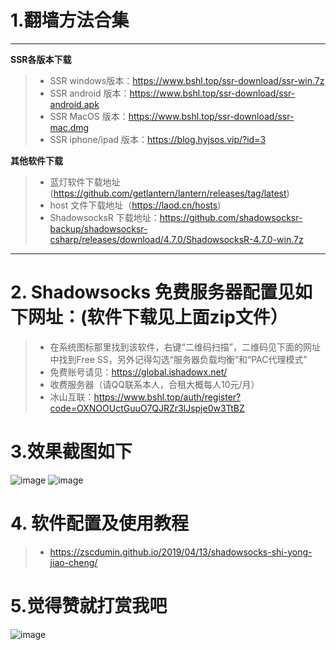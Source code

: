 # 1.翻墙方法合集

---

**SSR各版本下载**

>+ SSR windows版本：https://www.bshl.top/ssr-download/ssr-win.7z
>+ SSR android 版本：https://www.bshl.top/ssr-download/ssr-android.apk
>+ SSR MacOS 版本：https://www.bshl.top/ssr-download/ssr-mac.dmg
>+ SSR iphone/ipad 版本：https://blog.hyjsos.vip/?id=3

**其他软件下载**
>+  蓝灯软件下载地址 (https://github.com/getlantern/lantern/releases/tag/latest)
>+  host 文件下载地址（https://laod.cn/hosts)
>+ ShadowsocksR 下载地址：https://github.com/shadowsocksr-backup/shadowsocksr-csharp/releases/download/4.7.0/ShadowsocksR-4.7.0-win.7z

---

# 2. Shadowsocks 免费服务器配置见如下网址：(软件下载见上面zip文件）
>+ 在系统图标那里找到该软件，右键“二维码扫描”，二维码见下面的网址中找到Free SS，另外记得勾选“服务器负载均衡”和“PAC代理模式”
>+ 免费账号请见：https://global.ishadowx.net/
>+ 收费服务器（请QQ联系本人，合租大概每人10元/月）
>+ 冰山互联：https://www.bshl.top/auth/register?code=OXNOOUctGuuO7QJRZr3lJspje0w3TtBZ

# 3.效果截图如下
![image](https://github.com/ZSCDumin/VPN/blob/master/2.png)
![image](https://github.com/ZSCDumin/VPN/blob/master/3.png)

# 4. 软件配置及使用教程
>+ https://zscdumin.github.io/2019/04/13/shadowsocks-shi-yong-jiao-cheng/

# 5.觉得赞就打赏我吧
![image](https://github.com/ZSCDumin/ZhiXinApp/raw/master/screenshoot/17.png)
